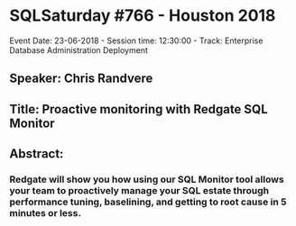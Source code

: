 # SQLSaturday #766 - Houston 2018
Event Date: 23-06-2018 - Session time: 12:30:00 - Track: Enterprise Database Administration  Deployment
## Speaker: Chris Randvere
## Title: Proactive monitoring with Redgate SQL Monitor
## Abstract:
### Redgate will show you how using our SQL Monitor tool allows your team to proactively manage your SQL estate through performance tuning, baselining, and getting to root cause in 5 minutes or less.
